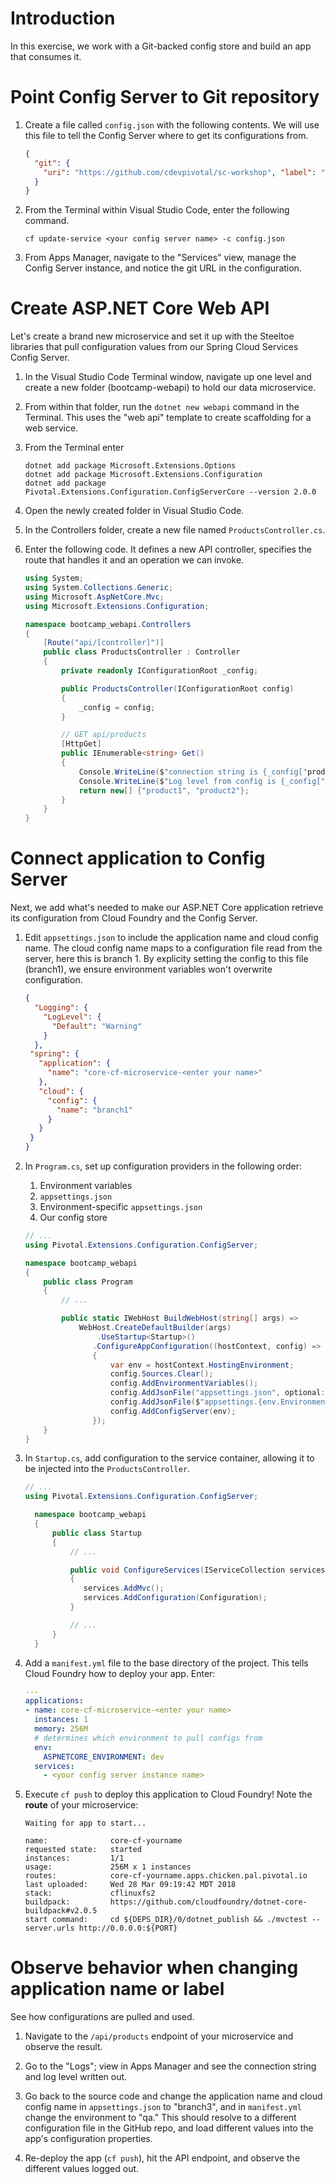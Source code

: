<h1 id="introduction">Introduction</h1>
<p>In this exercise, we work with a Git-backed config store and build an app that
consumes it.</p>

<h1 id="point-config-server-to-git-repository">Point Config Server to Git repository</h1>

<ol>
<li>
<p>Create a file called <code>config.json</code> with the following contents. We
will use this file to tell the Config Server where to get its
configurations from.</p>
  
```json
{
  "git": {
    "uri": "https://github.com/cdevpivotal/sc-workshop", "label": "config"
  }
}
```

</li>
<li>
<p>From the Terminal within Visual Studio Code, enter the following
command.</p>
  
```shell
cf update-service <your config server name> -c config.json
```
  
</li>
<li>
<p>From Apps Manager, navigate to the &quot;Services&quot; view, manage the Config
Server instance, and notice the git URL in the configuration.</p>
</li>
</ol>

<h1 id="create-aspnet-core-web-api">Create ASP.NET Core Web API</h1>

<p>Let's create a brand new microservice and set it up with the Steeltoe
libraries that pull configuration values from our Spring Cloud Services
Config Server.</p>
<ol>
<li>
<p>In the Visual Studio Code Terminal window, navigate up one level and
create a new folder (bootcamp-webapi) to hold our data microservice.</p>
</li>
<li>
<p>From within that folder, run the
<code>dotnet new webapi</code> command in the
Terminal. This uses the &quot;web api&quot; template to create scaffolding for a
web service.</p>
</li>
<li>
<p>From the Terminal enter</p>

```shell
dotnet add package Microsoft.Extensions.Options
dotnet add package Microsoft.Extensions.Configuration
dotnet add package Pivotal.Extensions.Configuration.ConfigServerCore --version 2.0.0
```
</li>
<li>
<p>Open the newly created folder in Visual Studio Code.</p>
</li>
<li>
<p>In the Controllers folder, create a new file named
<code>ProductsController.cs</code>.</p>
</li>
<li>
<p>Enter the following code. It defines a new API controller, specifies
the route that handles it and an operation we can invoke.</p>

```C#
using System;
using System.Collections.Generic;
using Microsoft.AspNetCore.Mvc;
using Microsoft.Extensions.Configuration;

namespace bootcamp_webapi.Controllers
{
    [Route("api/[controller]")]
    public class ProductsController : Controller
    {
        private readonly IConfigurationRoot _config;

        public ProductsController(IConfigurationRoot config)
        {
            _config = config;
        }

        // GET api/products
        [HttpGet]
        public IEnumerable<string> Get()
        {
            Console.WriteLine($"connection string is {_config["productdbconnstring"]}");
            Console.WriteLine($"Log level from config is {_config["loglevel"]}");
            return new[] {"product1", "product2"};
        }
    }
}
```

</li>
</ol>

<h1 id="connect-application-to-config-server">Connect application to Config Server</h1>

<p>Next, we add what's needed to make our ASP.NET Core application
retrieve its configuration from Cloud Foundry and the Config Server.</p>
<ol>
<li>
<p>Edit <code>appsettings.json</code> to include the application name and cloud
config name. The cloud config name maps to a configuration file read from the server, here this is branch 1. 
By explicity setting the config to this file (branch1), we ensure environment variables won't overwrite configuration.</p>

```json
{
  "Logging": {
    "LogLevel": {
      "Default": "Warning"
    }
  },
 "spring": {
   "application": {
     "name": "core-cf-microservice-<enter your name>"
   },
   "cloud": {
     "config": {
       "name": "branch1"
     }
   }
 }
}
```

</li>
<li>
<p>In <code>Program.cs</code>, set up configuration providers in the following
order:</p>
<ol>
<li>Environment variables</li>
<li><code>appsettings.json</code></li>
<li>Environment-specific <code>appsettings.json</code></li>
<li>Our config store</li>
</ol>
  
```C#
// ...
using Pivotal.Extensions.Configuration.ConfigServer;

namespace bootcamp_webapi
{
    public class Program
    {
        // ...

        public static IWebHost BuildWebHost(string[] args) =>
            WebHost.CreateDefaultBuilder(args)
                .UseStartup<Startup>()
               .ConfigureAppConfiguration((hostContext, config) =>
               {
                   var env = hostContext.HostingEnvironment;
                   config.Sources.Clear();
                   config.AddEnvironmentVariables();
                   config.AddJsonFile("appsettings.json", optional: false, reloadOnChange: true);
                   config.AddJsonFile($"appsettings.{env.EnvironmentName}.json", optional: true);
                   config.AddConfigServer(env);
               });
    }
}
```

</li>
<li>
<p>In <code>Startup.cs</code>, add configuration to the service container, allowing
it to be injected into the <code>ProductsController</code>.</p>

```C#
// ...
using Pivotal.Extensions.Configuration.ConfigServer;

  namespace bootcamp_webapi
  {
      public class Startup
      {
          // ...

          public void ConfigureServices(IServiceCollection services)
          {
             services.AddMvc();
             services.AddConfiguration(Configuration);
          }

          // ...
      }
  }
```

</li>
<li>
<p>Add a <code>manifest.yml</code> file to the base directory of the project. This tells
Cloud Foundry how to deploy your app. Enter:</p>

```yaml
---
applications:
- name: core-cf-microservice-<enter your name>
  instances: 1
  memory: 256M
  # determines which environment to pull configs from
  env:
    ASPNETCORE_ENVIRONMENT: dev
  services:
    - <your config server instance name>
```

</li>
<li>
<p>Execute <code>cf push</code> to deploy this application to Cloud Foundry! Note
the <strong>route</strong> of your microservice:</p>

```
Waiting for app to start...

name:              core-cf-yourname
requested state:   started
instances:         1/1
usage:             256M x 1 instances
routes:            core-cf-yourname.apps.chicken.pal.pivotal.io
last uploaded:     Wed 28 Mar 09:19:42 MDT 2018
stack:             cflinuxfs2
buildpack:         https://github.com/cloudfoundry/dotnet-core-buildpack#v2.0.5
start command:     cd ${DEPS_DIR}/0/dotnet_publish && ./mvctest --server.urls http://0.0.0.0:${PORT}
```

</li>
</ol>

<h1 id="observe-behavior-when-changing-application-name-or-label">Observe behavior when changing application name or label</h1>

<p>See how configurations are pulled and used.</p>
<ol>
<li>
<p>Navigate to the <code>/api/products</code> endpoint of your microservice and
observe the result.</p>
</li>
<li>
<p>Go to the "Logs"; view in Apps Manager and see the connection string
and log level written out.</p>
</li>
<li>
<p>Go back to the source code and change the application name and cloud
config name in <code>appsettings.json</code> to "branch3", and in 
<code>manifest.yml</code> change the environment to "qa." This should resolve to a
different configuration file in the GitHub repo, and load different
values into the app's configuration properties.</p>
</li>
<li>
<p>Re-deploy the app (<code>cf push</code>), hit the API endpoint, and observe the
different values logged out.</p>
</li>
</ol>
